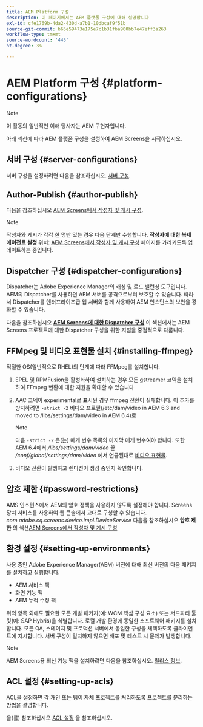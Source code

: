 ```yaml
---
title: AEM Platform 구성
description: 이 페이지에서는 AEM 플랫폼 구성에 대해 설명합니다
exl-id: cfe1769b-4da2-430d-a7b1-10dbcaf9f51b
source-git-commit: b65e59473e175e7c1b31fba900bb7e47eff3a263
workflow-type: tm+mt
source-wordcount: '445'
ht-degree: 3%

---
```


# AEM Platform 구성  {#platform-configurations}

>[!NOTE]
>
>이 활동의 일반적인 이해 당사자는 AEM 구현자입니다.

아래 섹션에 따라 AEM 플랫폼 구성을 설정하여 AEM Screens을 시작하십시오.

## 서버 구성 {#server-configurations}

서버 구성을 설정하려면 다음을 참조하십시오. [서버 구성](https://experienceleague.adobe.com/en/docs/experience-manager-screens/user-guide/administering/configuring-screens-introduction#ServerConfiguration).

## Author-Publish {#author-publish}

다음을 참조하십시오 [AEM Screens에서 작성자 및 게시 구성](https://experienceleague.adobe.com/en/docs/experience-manager-screens/user-guide/administering/author-publish/author-and-publish).

>[!NOTE]
>
>작성자와 게시가 각각 한 명만 있는 경우 다음 단계만 수행합니다. **작성자에 대한 복제 에이전트 설정** 위치: [AEM Screens에서 작성자 및 게시 구성](https://experienceleague.adobe.com/en/docs/experience-manager-screens/user-guide/administering/author-publish/author-and-publish) 페이지를 가리키도록 업데이트하는 중입니다.

## Dispatcher 구성 {#dispatcher-configurations}

Dispatcher는 Adobe Experience Manager의 캐싱 및 로드 밸런싱 도구입니다. AEM의 Dispatcher를 사용하면 AEM 서버를 공격으로부터 보호할 수 있습니다. 따라서 Dispatcher를 엔터프라이즈급 웹 서버와 함께 사용하여 AEM 인스턴스의 보안을 강화할 수 있습니다.

다음을 참조하십시오 **[AEM Screens에 대한 Dispatcher 구성](https://experienceleague.adobe.com/en/docs/experience-manager-screens/user-guide/administering/dispatcher-configurations-aem-screens)** 이 섹션에서는 AEM Screens 프로젝트에 대한 Dispatcher 구성을 위한 지침을 중점적으로 다룹니다.

## FFMpeg 및 비디오 표현물 설치 {#installing-ffmpeg}

적절한 OS(일반적으로 RHEL)의 단계에 따라 FFMpeg를 설치합니다.

1. EPEL 및 RPMFusion을 활성화하여 설치하는 경우 모든 gstreamer 코덱을 설치하여 FFmpeg 변환에 대한 지원을 확대할 수 있습니다
1. AAC 코덱이 experimental로 표시된 경우 ffmpeg 전환이 실패합니다. 이 추가를 방지하려면 `-strict -2` 비디오 프로필(/etc/dam/video in AEM 6.3 and moved to /libs/settings/dam/video in AEM 6.4)로

   >[!NOTE]
   >
   >다음 `-strict -2` 은(는) 매개 변수 목록의 마지막 매개 변수여야 합니다. 또한 AEM 6.4에서 */libs/settings/dam/video* 끝 */conf/global/settings/dam/video* 에서 언급된대로 [비디오 표현물](https://experienceleague.adobe.com/en/docs/experience-manager-screens/user-guide/authoring/product-features/generating-renditions).
1. 비디오 전환이 발생하고 렌디션이 생성 중인지 확인합니다.

## 암호 제한 {#password-restrictions}

AMS 인스턴스에서 AEM의 암호 정책을 사용하지 않도록 설정해야 합니다. Screens 장치 서비스를 사용하여 웹 콘솔에서 교대로 구성할 수 있습니다. *com.adobe.cq.screens.device.impl.DeviceService*
다음을 참조하십시오 **암호 제한** 의 섹션[AEM Screens에서 작성자 및 게시 구성](https://experienceleague.adobe.com/en/docs/experience-manager-screens/user-guide/administering/author-publish/author-and-publish)

## 환경 설정 {#setting-up-environments}

사용 중인 Adobe Experience Manager(AEM) 버전에 대해 최신 버전의 다음 패키지를 설치하고 실행합니다.

* AEM 서비스 팩
* 화면 기능 팩
* AEM 누적 수정 팩

위의 항목 외에도 필요한 모든 개발 패키지(예: WCM 핵심 구성 요소) 또는 서드파티 툴킷(예: SAP Hybris)을 식별합니다.
로컬 개발 환경에 동일한 소프트웨어 패키지를 설치합니다. 모든 QA, 스테이지 및 프로덕션 서버에서 동일한 구성을 채택하도록 클라이언트에 지시합니다. 서버 구성이 일치하지 않으면 배포 및 테스트 시 문제가 발생합니다.

>[!NOTE]
>
>AEM Screens용 최신 기능 팩을 설치하려면 다음을 참조하십시오. [릴리스 정보](https://experienceleague.adobe.com/en/docs/experience-manager-screens/user-guide/aem-screens-introduction).

## ACL 설정 {#setting-up-acls}

ACL을 설정하면 각 개인 또는 팀이 자체 프로젝트를 처리하도록 프로젝트를 분리하는 방법을 설명합니다.

을(를) 참조하십시오 [ACL 설정](https://experienceleague.adobe.com/en/docs/experience-manager-screens/user-guide/administering/setting-up-acls) 을 참조하십시오.
